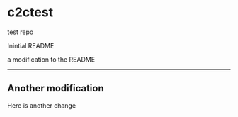 # c2ctest
test repo

Inintial README

a modification to the README

* * *

## Another modification

Here is another change

